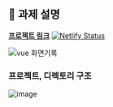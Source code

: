 ## 📌 과제 설명 <!-- 어떤 걸 만들었는지 대략적으로 설명해주세요 -->
**[프로젝트 링크](https://vue-movie-browser.netlify.app/)**
[![Netlify Status](https://api.netlify.com/api/v1/badges/da3997d6-0033-4822-87a3-ee102490740a/deploy-status)](https://app.netlify.com/sites/serene-shockley-39c818/deploys)

![vue 화면기록](https://user-images.githubusercontent.com/47546413/136676998-05061c85-0c2e-41f9-86d2-d9632fdb9375.gif)

### 프로젝트, 디렉토리 구조
![image](https://user-images.githubusercontent.com/47546413/136677220-b607cdd4-b198-4e4b-9ace-906d8d068980.png)
